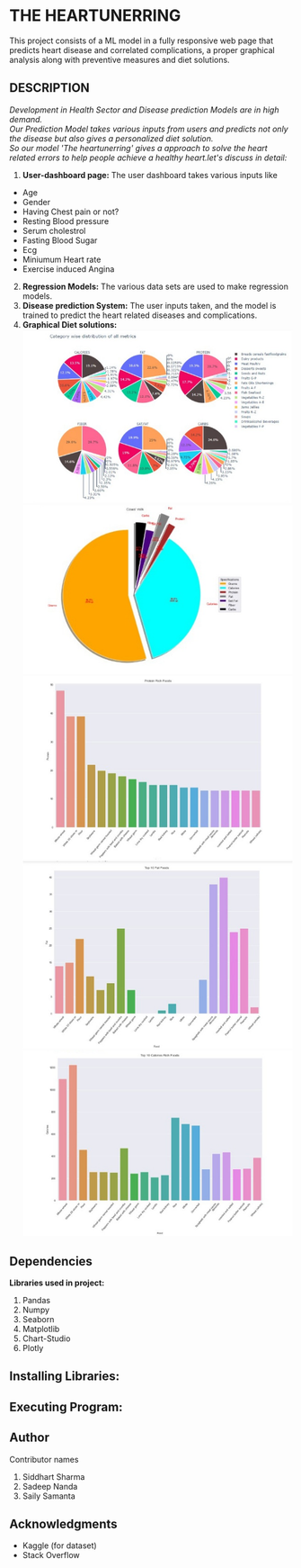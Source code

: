 # THE HEARTUNERRING

This project consists of a ML model in a fully responsive web page that predicts heart disease and correlated complications, a proper graphical analysis along with preventive measures and diet solutions.

## DESCRIPTION

*Development in Health Sector and Disease prediction Models are in high demand.<br>
Our Prediction Model takes various inputs from users and predicts not only the disease but also gives a personalized diet solution.<br>
So our model 'The heartunerring' gives a approach to solve the heart related errors to help people achieve a healthy heart.let's discuss in detail:<br>*
1. **User-dashboard page:**
The user dashboard takes various inputs like
- Age
- Gender
- Having Chest pain or not?
- Resting Blood pressure
- Serum cholestrol
- Fasting Blood Sugar
- Ecg
- Miniumum Heart rate
- Exercise induced Angina
2. **Regression Models:** The various data sets are used to make regression models.<br>
3. **Disease prediction System:** The user inputs taken, and the model is trained to predict the heart related diseases and complications.
4. **Graphical Diet solutions:** <br>
![name-of-you-image](https://github.com/s-s5678/heart_disease_prediction_system/blob/main/graphs/20201101_093351.jpg?raw=true)
![name-of-you-image](https://github.com/s-s5678/heart_disease_prediction_system/blob/main/graphs/20201101_093414.jpg?raw=true)
![name-of-you-image](https://github.com/s-s5678/heart_disease_prediction_system/blob/main/graphs/20201101_093434.jpg?raw=true)
![name-of-you-image](https://github.com/s-s5678/heart_disease_prediction_system/blob/main/graphs/20201101_093457.jpg?raw=true)
![name-of-you-image](https://github.com/s-s5678/heart_disease_prediction_system/blob/main/graphs/20201101_093524.jpg?raw=true)

## Dependencies
**Libraries used in project:**
1. Pandas
2. Numpy
3. Seaborn
4. Matplotlib
5. Chart-Studio
6. Plotly

## Installing Libraries:

## Executing Program:

## Author
Contributor names
1. Siddhart Sharma
2. Sadeep Nanda
3. Saily Samanta

## Acknowledgments
- Kaggle (for dataset)
- Stack Overflow
